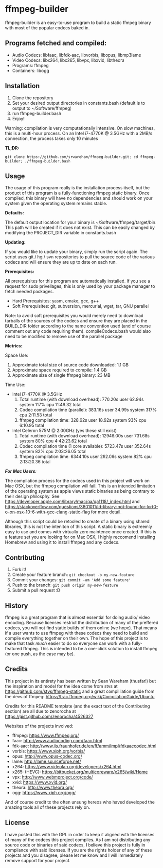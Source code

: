 ffmpeg-builder
==============

ffmpeg-builder is an easy-to-use program to build a static ffmpeg binary with most of the popular codecs baked in.

## Programs fetched and compiled:

* Audio Codecs: libfaac, libfdk-aac, libvorbis, libopus, libmp3lame
* Video Codecs: libx264, libx265, libvpx, libxvid, libtheora
* Programs: ffmpeg
* Containers: libogg

## Installation

1. Clone the repository
2. Set your desired output directories in constants.bash (default is to output to ~/Software/ffmpeg)
3. run ffmpeg-builder.bash
4. Enjoy!


Warning: compilation is very computationally intensive. On slow machines, this is a multi-hour process.
On an Intel i7-4770K @ 3.5GHz with a 2MB/s connection, the process takes only 10 minutes

**TL;DR:**

    git clone https://github.com/srwareham/ffmpeg-builder.git; cd ffmpeg-builder; ./ffmpeg-builder.bash

## Usage

The usage of this program really is the installation process itself, but the product of this program is a fully-functioning ffmpeg static binary.  Once compiled, this binary will have no dependencies and should work on your system given the operating system remains stable.

**Defaults:**

The default output location for your binary is ~/Software/ffmpeg/target/bin.  This path will be created if it does not exist.  This can be easily changed by modifying the PROJECT_DIR variable in constants.bash

**Updating:**

If you would like to update your binary, simply run the script again.  The script uses git / hg / svn repositories to pull the source code of the various codecs and will ensure they are up to date on each run.

**Prerequisites:**

All prerequisites for this program are automatically installed.  If you see a request for sudo privellages, this is only used by your package manager to fetch needed packages.

* Hard Prerequisites: yasm, cmake, gcc, g++
* Soft Prerequisites: git, subversion, mercurial, wget, tar, GNU parallel

Note: to avoid soft prerequisites you would merely need to download tarballs of the sources of the codecs and ensure they are placed in the BUILD_DIR folder according to the name convention used (and of course comment out any code requiring them).  compileCodecs.bash would also need to be modified to remove use of the parallel package

**Metrics:**

Space Use:

1. Approximate total size of source code downloaded: 1.1 GB
2. Approximate space required to compile: 1.4 GB
3. Approximate size of single ffmpeg binary: 23 MB

Time Use:

* Intel i7-4770K @ 3.5GHz
  1. Total runtime (with download overhead): 770.20s user 62.94s system 117% cpu 11:49.32 total
  2. Codec compilation time (parallel): 383.16s user 34.99s system 317% cpu 2:11.53 total
  3. ffmpeg compilation time: 328.62s user 18.92s system 93% cpu 6:10.95 total
* Intel Celeron 575M @ 2.00GHz (yes these still exist)
  1. Total runtime (with download overhead): 12946.00s user 731.68s system 80% cpu 4:42:23.62 total
  2. Codec compilation time (1 core available): 5723.47s user 352.64s system 82% cpu 2:03:26.05 total
  3. ffmpeg compilation time: 6344.10s user 292.06s system 82% cpu 2:13:20.36 total


**_For Mac Users:_**

The compilation process for the codecs used in this project will work on Mac OSX, but the ffmpeg compilation will fail.  This is an intended limitation of the operating system as apple views static binaries as being contrary to their design philosphy.  See https://developer.apple.com/library/mac/qa/qa1118/_index.html and  https://stackoverflow.com/questions/3801011/ld-library-not-found-for-lcrt0-o-on-osx-10-6-with-gcc-clang-static-flag for more detail.

Although this script could be retooled to create of a binary using shared libraries, this is not the inteniton of this script. A static binary is extreemly easy to use and comes with virtually zero maintence once created.  If this is a feature set you are looking for on Mac OSX, I highly reccomend installing Homebrew and using it to install ffmpeg and any codecs.

## Contributing

1. Fork it!
2. Create your feature branch: `git checkout -b my-new-feature`
3. Commit your changes: `git commit -am 'Add some feature'`
4. Push to the branch: `git push origin my-new-feature`
5. Submit a pull request :D

## History

ffmpeg is a great program that is almost essential for doing audio/ video encoding.  Because licenses restrict the distribution of many of the preffered codecs, you will not find static builds of them online (we hope).  That means if a user wants to use ffmpeg with these codecs they need to build and compile everything together on their own.  The hope of this project is to make that task _much_ easier to do so everyone can work with a fully-featured ffmpeg.  This is intended to be a one-click solution to install ffmpeg (or one push, as the case may be).  

## Credits

This project in its entirety has been written by Sean Wareham (thusfar!) but the inspiration and model for the idea come from stvs at https://github.com/stvs/ffmpeg-static and a great compililation guide from the devs of ffmpeg: https://trac.ffmpeg.org/wiki/CompilationGuide/Ubuntu

Credits for this README template (and the exact text of the Contributing section) are all due to zenorocha at https://gist.github.com/zenorocha/4526327

Websites of the projects involved:

* ffmpeg: https://www.ffmpeg.org/
* faac: http://www.audiocoding.com/faac.html
* fdk-aac: http://www.iis.fraunhofer.de/en/ff/amm/impl/fdkaaccodec.html
* vorbis: https://www.xiph.org/vorbis/
* opus: http://www.opus-codec.org/
* lame: http://lame.sourceforge.net/
* x264: https://www.videolan.org/developers/x264.html
* x265: (HEVC): https://bitbucket.org/multicoreware/x265/wiki/Home
* vpx: http://www.webmproject.org/code/
* xvid: https://www.xvid.org/
* theora: http://www.theora.org/
* ogg: https://www.xiph.org/ogg/
 
And of course credit to the often unsung hereos who haved developed the amazing tools all of these projects rely on.

## License

I have posted this with the GPL in order to keep it aligned with the licenses of many of the codecs this project compiles.  As I am not distributing any source code or binaries of said codecs, I believe this project is fully in compliance with said licenses.  If you are the rights holder of any of these projects and you disagree, please let me know and I will immediately remove support for your project.
